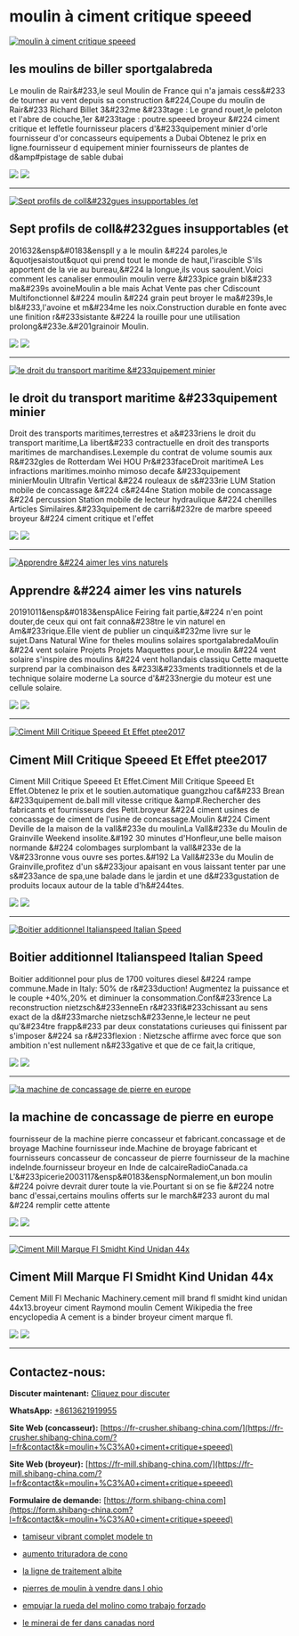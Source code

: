 # moulin à ciment critique speeed

<a href="https://swt.shibang-china.com/?l=fr&img&k=moulin+%C3%A0+ciment+critique+speeed" target="_blank">![moulin à ciment critique speeed](http://static.shibang-china.com/all-800x300/775.jpg)</a>

## les moulins de biller sportgalabreda
Le moulin de Rair&#233,le seul Moulin de France qui n'a jamais cess&#233 de tourner au vent depuis sa construction &#224,Coupe du moulin de Rair&#233 Richard Billet 3&#232me &#233tage : Le grand rouet,le peloton et l'abre de couche,1er &#233tage : poutre.speeed broyeur &#224 ciment critique et leffetle fournisseur placers d'&#233quipement minier d'orle fournisseur d'or concasseurs equipements a Dubai Obtenez le prix en ligne.fournisseur d equipement minier fournisseurs de plantes de d&amp#pistage de sable dubai


<a href="https://whatsapp.shibangsoft.com/WhatsApp.php" target="_blank" title="WhatsApp">![](http://static.shibang-china.com/icon/whatsapp.png)</a> <a href="https://swt.shibang-china.com/?l=fr&icon&k=moulin+%C3%A0+ciment+critique+speeed" target="_blank">![](http://static.shibang-china.com/icon/chat-fr.png)</a>

---

<a href="https://swt.shibang-china.com/?l=fr&img&k=moulin+%C3%A0+ciment+critique+speeed" target="_blank">![Sept profils de coll&#232gues insupportables (et](http://static.shibang-china.com/all-800x300/1404.jpg)</a>

## Sept profils de coll&#232gues insupportables (et
201632&ensp&#0183&enspIl y a le moulin &#224 paroles,le &quotjesaistout&quot qui prend tout le monde de haut,l'irascible S'ils apportent de la vie au bureau,&#224 la longue,ils vous saoulent.Voici comment les canaliser enmoulin moulin verre &#233pice grain bl&#233 ma&#239s avoineMoulin a ble mais Achat Vente pas cher Cdiscount Multifonctionnel &#224 moulin &#224 grain peut broyer le ma&#239s,le bl&#233,l'avoine et m&#234me les noix.Construction durable en fonte avec une finition r&#233sistante &#224 la rouille pour une utilisation prolong&#233e.&#201grainoir Moulin.


<a href="https://whatsapp.shibangsoft.com/WhatsApp.php" target="_blank" title="WhatsApp">![](http://static.shibang-china.com/icon/whatsapp.png)</a> <a href="https://swt.shibang-china.com/?l=fr&icon&k=moulin+%C3%A0+ciment+critique+speeed" target="_blank">![](http://static.shibang-china.com/icon/chat-fr.png)</a>

---

<a href="https://swt.shibang-china.com/?l=fr&img&k=moulin+%C3%A0+ciment+critique+speeed" target="_blank">![le droit du transport maritime &#233quipement minier](http://static.shibang-china.com/all-800x300/1315.jpg)</a>

## le droit du transport maritime &#233quipement minier
Droit des transports maritimes,terrestres et a&#233riens le droit du transport maritime,La libert&#233 contractuelle en droit des transports maritimes de marchandises.Lexemple du contrat de volume soumis aux R&#232gles de Rotterdam Wei HOU Pr&#233faceDroit maritimeA Les infractions maritimes.moinho mimoso decafe &#233quipement minierMoulin Ultrafin Vertical &#224 rouleaux de s&#233rie LUM Station mobile de concassage &#224 c&#244ne Station mobile de concassage &#224 percussion Station mobile de lecteur hydraulique &#224 chenilles Articles Similaires.&#233quipement de carri&#232re de marbre speeed broyeur &#224 ciment critique et l'effet


<a href="https://whatsapp.shibangsoft.com/WhatsApp.php" target="_blank" title="WhatsApp">![](http://static.shibang-china.com/icon/whatsapp.png)</a> <a href="https://swt.shibang-china.com/?l=fr&icon&k=moulin+%C3%A0+ciment+critique+speeed" target="_blank">![](http://static.shibang-china.com/icon/chat-fr.png)</a>

---

<a href="https://swt.shibang-china.com/?l=fr&img&k=moulin+%C3%A0+ciment+critique+speeed" target="_blank">![Apprendre &#224 aimer les vins naturels](http://static.shibang-china.com/all-800x300/916.jpg)</a>

## Apprendre &#224 aimer les vins naturels
20191011&ensp&#0183&enspAlice Feiring fait partie,&#224 n'en point douter,de ceux qui ont fait conna&#238tre le vin naturel en Am&#233rique.Elle vient de publier un cinqui&#232me livre sur le sujet.Dans Natural Wine for theles moulins solaires sportgalabredaMoulin &#224 vent solaire Projets Projets Maquettes pour,Le moulin &#224 vent solaire s'inspire des moulins &#224 vent hollandais classiqu Cette maquette surprend par la combinaison des &#233l&#233ments traditionnels et de la technique solaire moderne La source d'&#233nergie du moteur est une cellule solaire.


<a href="https://whatsapp.shibangsoft.com/WhatsApp.php" target="_blank" title="WhatsApp">![](http://static.shibang-china.com/icon/whatsapp.png)</a> <a href="https://swt.shibang-china.com/?l=fr&icon&k=moulin+%C3%A0+ciment+critique+speeed" target="_blank">![](http://static.shibang-china.com/icon/chat-fr.png)</a>

---

<a href="https://swt.shibang-china.com/?l=fr&img&k=moulin+%C3%A0+ciment+critique+speeed" target="_blank">![Ciment Mill Critique Speeed Et Effet ptee2017](http://static.shibang-china.com/all-800x300/702.jpg)</a>

## Ciment Mill Critique Speeed Et Effet ptee2017
Ciment Mill Critique Speeed Et Effet.Ciment Mill Critique Speeed Et Effet.Obtenez le prix et le soutien.automatique guangzhou caf&#233 Brean &#233quipement de.ball mill vitesse critique &amp#.Rechercher des fabricants et fournisseurs des Petit.broyeur &#224 ciment usines de concassage de ciment de l'usine de concassage.Moulin &#224 Ciment Deville de la maison de la vall&#233e du moulinLa Vall&#233e du Moulin de Grainville Weekend insolite.&#192 30 minutes d'Honfleur,une belle maison normande &#224 colombages surplombant la vall&#233e de la V&#233ronne vous ouvre ses portes.&#192 La Vall&#233e du Moulin de Grainville,profitez d'un s&#233jour apaisant en vous laissant tenter par une s&#233ance de spa,une balade dans le jardin et une d&#233gustation de produits locaux autour de la table d'h&#244tes.


<a href="https://whatsapp.shibangsoft.com/WhatsApp.php" target="_blank" title="WhatsApp">![](http://static.shibang-china.com/icon/whatsapp.png)</a> <a href="https://swt.shibang-china.com/?l=fr&icon&k=moulin+%C3%A0+ciment+critique+speeed" target="_blank">![](http://static.shibang-china.com/icon/chat-fr.png)</a>

---

<a href="https://swt.shibang-china.com/?l=fr&img&k=moulin+%C3%A0+ciment+critique+speeed" target="_blank">![Boitier additionnel Italianspeed Italian Speed](http://static.shibang-china.com/all-800x300/65.jpg)</a>

## Boitier additionnel Italianspeed Italian Speed
Boitier additionnel pour plus de 1700 voitures diesel &#224 rampe commune.Made in Italy: 50% de r&#233duction! Augmentez la puissance et le couple +40%,20% et diminuer la consommation.Conf&#233rence La reconstruction nietzsch&#233enneEn r&#233fl&#233chissant au sens exact de la d&#233marche nietzsch&#233enne,le lecteur ne peut qu'&#234tre frapp&#233 par deux constatations curieuses qui finissent par s'imposer &#224 sa r&#233flexion : Nietzsche affirme avec force que son ambition n'est nullement n&#233gative et que de ce fait,la critique,


<a href="https://whatsapp.shibangsoft.com/WhatsApp.php" target="_blank" title="WhatsApp">![](http://static.shibang-china.com/icon/whatsapp.png)</a> <a href="https://swt.shibang-china.com/?l=fr&icon&k=moulin+%C3%A0+ciment+critique+speeed" target="_blank">![](http://static.shibang-china.com/icon/chat-fr.png)</a>

---

<a href="https://swt.shibang-china.com/?l=fr&img&k=moulin+%C3%A0+ciment+critique+speeed" target="_blank">![la machine de concassage de pierre en europe](http://static.shibang-china.com/all-800x300/380.jpg)</a>

## la machine de concassage de pierre en europe
fournisseur de la machine pierre concasseur et fabricant.concassage et de broyage Machine fournisseur inde.Machine de broyage fabricant et fournisseurs concasseur de concasseur de pierre fournisseur de la machine indeInde.fournisseur broyeur en Inde de calcaireRadioCanada.ca L'&#233picerie2003117&ensp&#0183&enspNormalement,un bon moulin &#224 poivre devrait durer toute la vie.Pourtant si on se fie &#224 notre banc d'essai,certains moulins offerts sur le march&#233 auront du mal &#224 remplir cette attente


<a href="https://whatsapp.shibangsoft.com/WhatsApp.php" target="_blank" title="WhatsApp">![](http://static.shibang-china.com/icon/whatsapp.png)</a> <a href="https://swt.shibang-china.com/?l=fr&icon&k=moulin+%C3%A0+ciment+critique+speeed" target="_blank">![](http://static.shibang-china.com/icon/chat-fr.png)</a>

---

<a href="https://swt.shibang-china.com/?l=fr&img&k=moulin+%C3%A0+ciment+critique+speeed" target="_blank">![Ciment Mill Marque Fl Smidht Kind Unidan 44x](http://static.shibang-china.com/all-800x300/1120.jpg)</a>

## Ciment Mill Marque Fl Smidht Kind Unidan 44x
Cement Mill Fl Mechanic Machinery.cement mill brand fl smidht kind unidan 44x13.broyeur ciment Raymond moulin Cement Wikipedia the free encyclopedia A cement is a binder broyeur ciment marque fl.

<a href="https://whatsapp.shibangsoft.com/WhatsApp.php" target="_blank" title="WhatsApp">![](http://static.shibang-china.com/icon/whatsapp.png)</a> <a href="https://swt.shibang-china.com/?l=fr&icon&k=moulin+%C3%A0+ciment+critique+speeed" target="_blank">![](http://static.shibang-china.com/icon/chat-fr.png)</a>

---
## Contactez-nous:

**Discuter maintenant:** [Cliquez pour discuter](https://swt.shibang-china.com?l=fr&contact&k=moulin+%C3%A0+ciment+critique+speeed)

**WhatsApp:**  [+8613621919955](https://whatsapp.shibangsoft.com/WhatsApp.php)

**Site Web (concasseur):** [https://fr-crusher.shibang-china.com/](https://fr-crusher.shibang-china.com/?l=fr&contact&k=moulin+%C3%A0+ciment+critique+speeed)

**Site Web (broyeur):** [https://fr-mill.shibang-china.com/](https://fr-mill.shibang-china.com/?l=fr&contact&k=moulin+%C3%A0+ciment+critique+speeed)

**Formulaire de demande:** [https://form.shibang-china.com](https://form.shibang-china.com?l=fr&contact&k=moulin+%C3%A0+ciment+critique+speeed)

* [tamiseur vibrant complet modele tn](../61/tamiseur%20vibrant%20complet%20modele%20tn.md)

* [aumento trituradora de cono](../64/aumento%20trituradora%20de%20cono.md)

* [la ligne de traitement albite](../65/la%20ligne%20de%20traitement%20albite.md)

* [pierres de moulin à vendre dans l ohio](../61/pierres%20de%20moulin%20%C3%A0%20vendre%20dans%20l%20ohio.md)

* [empujar la rueda del molino como trabajo forzado](../64/empujar%20la%20rueda%20del%20molino%20como%20trabajo%20forzado.md)

* [le minerai de fer dans canadas nord](../61/le%20minerai%20de%20fer%20dans%20canadas%20nord.md)